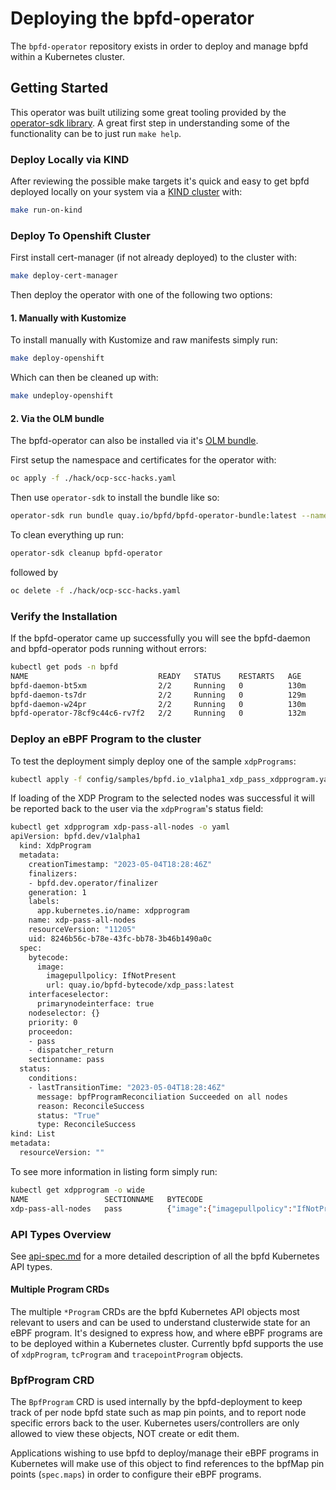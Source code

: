 # Deploying the bpfd-operator

The `bpfd-operator` repository exists in order to deploy and manage bpfd within a Kubernetes cluster.

## Getting Started

This operator was built utilizing some great tooling provided by the
[operator-sdk library](https://sdk.operatorframework.io/).
A great first step in understanding some of the functionality can be to just run `make help`.

### Deploy Locally via KIND

After reviewing the possible make targets it's quick and easy to get bpfd deployed locally on your system
via a [KIND cluster](https://kind.sigs.k8s.io/) with:

```bash
make run-on-kind
```

### Deploy To Openshift Cluster

First install cert-manager (if not already deployed) to the cluster with:

```bash
make deploy-cert-manager
```

Then deploy the operator with one of the following two options:

#### 1. Manually with Kustomize

To install manually with Kustomize and raw manifests simply run:

```bash
make deploy-openshift
```

Which can then be cleaned up with:

```bash
make undeploy-openshift
```

#### 2. Via the OLM bundle

The bpfd-operator can also be installed via it's [OLM bundle](https://www.redhat.com/en/blog/deploying-operators-olm-bundles).

First setup the namespace and certificates for the operator with:

```bash
oc apply -f ./hack/ocp-scc-hacks.yaml
```

Then use `operator-sdk` to install the bundle like so:

```bash
operator-sdk run bundle quay.io/bpfd/bpfd-operator-bundle:latest --namespace openshift-bpfd
```

To clean everything up run:

```bash
operator-sdk cleanup bpfd-operator
```

followed by

```bash
oc delete -f ./hack/ocp-scc-hacks.yaml
```

### Verify the Installation

If the bpfd-operator came up successfully you will see the bpfd-daemon and bpfd-operator pods running without errors:

```bash
kubectl get pods -n bpfd
NAME                             READY   STATUS    RESTARTS   AGE
bpfd-daemon-bt5xm                2/2     Running   0          130m
bpfd-daemon-ts7dr                2/2     Running   0          129m
bpfd-daemon-w24pr                2/2     Running   0          130m
bpfd-operator-78cf9c44c6-rv7f2   2/2     Running   0          132m
```

### Deploy an eBPF Program to the cluster

To test the deployment simply deploy one of the sample `xdpPrograms`:

```bash
kubectl apply -f config/samples/bpfd.io_v1alpha1_xdp_pass_xdpprogram.yaml
```

If loading of the XDP Program to the selected nodes was successful it will be reported
back to the user via the `xdpProgram`'s status field:

```bash
kubectl get xdpprogram xdp-pass-all-nodes -o yaml
apiVersion: bpfd.dev/v1alpha1
  kind: XdpProgram
  metadata:
    creationTimestamp: "2023-05-04T18:28:46Z"
    finalizers:
    - bpfd.dev.operator/finalizer
    generation: 1
    labels:
      app.kubernetes.io/name: xdpprogram
    name: xdp-pass-all-nodes
    resourceVersion: "11205"
    uid: 8246b56c-b78e-43fc-bb78-3b46b1490a0c
  spec:
    bytecode:
      image:
        imagepullpolicy: IfNotPresent
        url: quay.io/bpfd-bytecode/xdp_pass:latest
    interfaceselector:
      primarynodeinterface: true
    nodeselector: {}
    priority: 0
    proceedon:
    - pass
    - dispatcher_return
    sectionname: pass
  status:
    conditions:
    - lastTransitionTime: "2023-05-04T18:28:46Z"
      message: bpfProgramReconciliation Succeeded on all nodes
      reason: ReconcileSuccess
      status: "True"
      type: ReconcileSuccess
kind: List
metadata:
  resourceVersion: ""
```

To see more information in listing form simply run:

```bash
kubectl get xdpprogram -o wide
NAME                 SECTIONNAME   BYTECODE                                                                                     NODESELECTOR   PRIORITY   INTERFACESELECTOR               PROCEEDON
xdp-pass-all-nodes   pass          {"image":{"imagepullpolicy":"IfNotPresent","url":"quay.io/bpfd-bytecode/xdp_pass:latest"}}   {}             0          {"primarynodeinterface":true}   ["pass","dispatcher_return"]
```

### API Types Overview

See [api-spec.md](./api-spec.md) for a more detailed description of all the bpfd Kubernetes API types.

#### Multiple Program CRDs

The multiple `*Program` CRDs are the bpfd Kubernetes API objects most relevant to users and can be used to
understand clusterwide state for an eBPF program.
It's designed to express how, and where eBPF programs are to be deployed within a Kubernetes cluster.
Currently bpfd supports the use of `xdpProgram`, `tcProgram` and `tracepointProgram` objects.

### BpfProgram CRD

The `BpfProgram` CRD is used internally by the bpfd-deployment to keep track of per node bpfd state
such as map pin points, and to report node specific errors back to the user.
Kubernetes users/controllers are only allowed to view these objects, NOT create or edit them.

Applications wishing to use bpfd to deploy/manage their eBPF programs in Kubernetes will make use of this
object to find references to the bpfMap pin points (`spec.maps`) in order to configure their eBPF programs.
